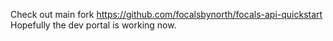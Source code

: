 Check out main fork https://github.com/focalsbynorth/focals-api-quickstart 
Hopefully the dev portal is working now. 
